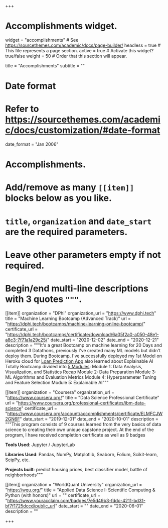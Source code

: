 +++
# Accomplishments widget.
widget = "accomplishments"  # See https://sourcethemes.com/academic/docs/page-builder/
headless = true  # This file represents a page section.
active = true  # Activate this widget? true/false
weight = 50  # Order that this section will appear.

title = "Accomplish&shy;ments"
subtitle = ""

# Date format
#   Refer to https://sourcethemes.com/academic/docs/customization/#date-format
date_format = "Jan 2006"

# Accomplishments.
#   Add/remove as many `[[item]]` blocks below as you like.
#   `title`, `organization` and `date_start` are the required parameters.
#   Leave other parameters empty if not required.
#   Begin/end multi-line descriptions with 3 quotes `"""`.

[[item]]
  organization = "DPhi"
  organization_url = "https://www.dphi.tech"
  title = "Machine Learning Bootcamp (Advanced Track)"
  url = "https://dphi.tech/bootcamps/machine-learning-online-bootcamp/"
  certificate_url = "https://dphi.tech/bootcamps/certificate/download/6a05f2a0-a050-48e1-a8c3-7f71a1a29c25/"
  date_start = "2020-12-02"
  date_end = "2020-12-21"
  description = """It's a great Bootcamp on machine learning for 20 Days and completed 3 Datathons, previously I've created many ML models but didn't deploy them. During Bootcamp, I've successfully deployed my 1st Model on Heroku cloud for [Loan Prediction App](https://loan-approved-or-not.herokuapp.com/) also learned about Explainable AI
Totally Bootcamp divided into [5 Modules](https://dphi.s3.ap-south-1.amazonaws.com/bootcamps/curriculum/Machine%20Learning%20Online%20Bootcamp%20Advanced%20Track%20Curriculum.pdf):
Module 1: Data Analysis, Visualization, and Statistics Recap
Module 2: Data Preparation
Module 3: ML Algorithms and Evaluation Metrics
Module 4: Hyperparameter Tuning and Feature Selection
Module 5: Explainable AI"""

[[item]]
  organization = "Coursera"
  organization_url = "https://www.coursera.org/"
  title = "Data Science Professional Certificate"
  url = "https://www.coursera.org/professional-certificates/ibm-data-science"
  certificate_url = "https://www.coursera.org/account/accomplishments/certificate/ELMFCJW2GN6F"
  date_start = "2019-12-01"
  date_end = "2020-10-01"
  description = """This program consists of 9 courses learned from the very basics of data science to creating their own unique capstone project. At the end of the program, I have received completion certificate as well as 9 badges

**Tools Used**: Jupyter / JupyterLab

**Libraries Used**: Pandas, NumPy, Matplotlib, Seaborn, Folium, Scikit-learn, ScipPy, etc.

**Projects built**: predict housing prices, best classifier model, battle of neighborhoods"""

[[item]]
  organization = "WorldQuant University"
  organization_url = "https://wqu.org/"
  title = "Applied Data Science I: Scientific Computing & Python (with honors)"
  url = ""
  certificate_url = "https://www.youracclaim.com/badges/7e5d49b3-fddc-4211-bd31-bf7f1725dccd/public_url"
  date_start = ""
  date_end = "2020-06-01"
  description = ""

+++

